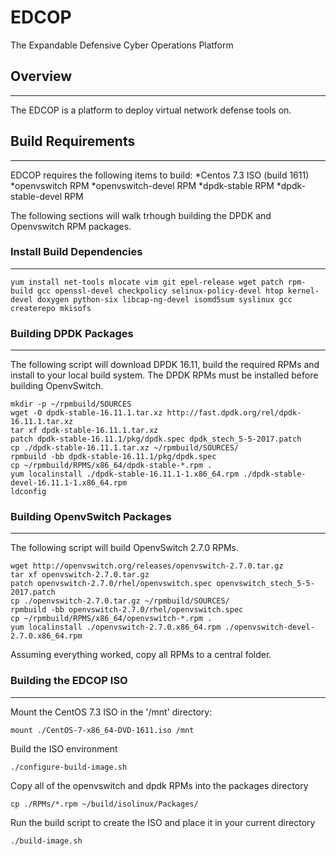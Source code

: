 # EDCOP
The Expandable Defensive Cyber Operations Platform

## Overview
---
The EDCOP is a platform to deploy virtual network defense tools on.

## Build Requirements
---
EDCOP requires the following items to build:
*Centos 7.3 ISO (build 1611)
*openvswitch RPM
*openvswitch-devel RPM
*dpdk-stable RPM
*dpdk-stable-devel RPM

The following sections will walk trhough building the DPDK and Openvswitch RPM packages.

### Install Build Dependencies
---

```shell
yum install net-tools mlocate vim git epel-release wget patch rpm-build gcc openssl-devel checkpolicy selinux-policy-devel htop kernel-devel doxygen python-six libcap-ng-devel isomd5sum syslinux gcc createrepo mkisofs
```

### Building DPDK Packages
---
The following script will download DPDK 16.11, build the required RPMs and install to your local build system. The DPDK RPMs must be installed before building OpenvSwitch.

```shell
mkdir -p ~/rpmbuild/SOURCES
wget -O dpdk-stable-16.11.1.tar.xz http://fast.dpdk.org/rel/dpdk-16.11.1.tar.xz
tar xf dpdk-stable-16.11.1.tar.xz
patch dpdk-stable-16.11.1/pkg/dpdk.spec dpdk_stech_5-5-2017.patch
cp ./dpdk-stable-16.11.1.tar.xz ~/rpmbuild/SOURCES/
rpmbuild -bb dpdk-stable-16.11.1/pkg/dpdk.spec
cp ~/rpmbuild/RPMS/x86_64/dpdk-stable-*.rpm .
yum localinstall ./dpdk-stable-16.11.1-1.x86_64.rpm ./dpdk-stable-devel-16.11.1-1.x86_64.rpm
ldconfig
```


### Building OpenvSwitch Packages
---
The following script will build OpenvSwitch 2.7.0 RPMs.

```shell
wget http://openvswitch.org/releases/openvswitch-2.7.0.tar.gz
tar xf openvswitch-2.7.0.tar.gz
patch openvswitch-2.7.0/rhel/openvswitch.spec openvswitch_stech_5-5-2017.patch
cp ./openvswitch-2.7.0.tar.gz ~/rpmbuild/SOURCES/
rpmbuild -bb openvswitch-2.7.0/rhel/openvswitch.spec
cp ~/rpmbuild/RPMS/x86_64/openvswitch-*.rpm .
yum localinstall ./openvswitch-2.7.0.x86_64.rpm ./openvswitch-devel-2.7.0.x86_64.rpm
```

Assuming everything worked, copy all RPMs to a central folder.

### Building the EDCOP ISO
---

Mount the CentOS 7.3 ISO in the '/mnt' directory:
```shell
mount ./CentOS-7-x86_64-DVD-1611.iso /mnt
```

Build the ISO environment
```shell
./configure-build-image.sh
```

Copy all of the openvswitch and dpdk RPMs into the packages directory
```shell
cp ./RPMs/*.rpm ~/build/isolinux/Packages/
```

Run the build script to create the ISO and place it in your current directory
```shell
./build-image.sh
```


